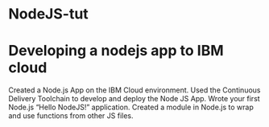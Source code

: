 # NodeJS-tut
# Developing a nodejs app to IBM cloud

Created a Node.js App on the IBM Cloud environment.
Used the Continuous Delivery Toolchain to develop and deploy the Node JS App.
Wrote your first Node.js “Hello NodeJS!” application.
Created a module in Node.js to wrap and use functions from other JS files.
